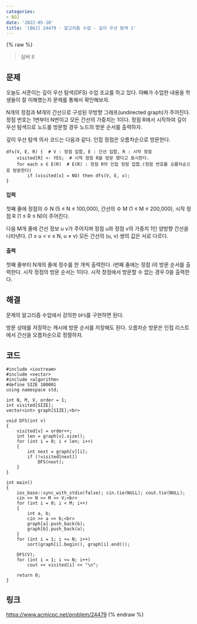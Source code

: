```yaml
---
categories:
- BOJ
date: '2022-05-10'
title: '[BOJ] 24479 - 알고리즘 수업 - 깊이 우선 탐색 1'
---
```


{% raw %}
> 실버 II<br>

## 문제
오늘도 서준이는 깊이 우선 탐색(DFS) 수업 조교를 하고 있다. 아빠가 수업한 내용을 학생들이 잘 이해했는지 문제를 통해서 확인해보자.

N개의 정점과 M개의 간선으로 구성된 무방향 그래프(undirected graph)가 주어진다. 정점 번호는 1번부터 N번이고 모든 간선의 가중치는 1이다. 정점 R에서 시작하여 깊이 우선 탐색으로 노드를 방문할 경우 노드의 방문 순서를 출력하자.

깊이 우선 탐색 의사 코드는 다음과 같다. 인접 정점은 오름차순으로 방문한다.
```
dfs(V, E, R) {  # V : 정점 집합, E : 간선 집합, R : 시작 정점
    visited[R] <- YES;  # 시작 정점 R을 방문 했다고 표시한다.
    for each x ∈ E(R)  # E(R) : 정점 R의 인접 정점 집합.(정점 번호를 오름차순으로 방문한다)
        if (visited[x] = NO) then dfs(V, E, x);
}
```
#### 입력
첫째 줄에 정점의 수 N (5 ≤ N ≤ 100,000), 간선의 수 M (1 ≤ M ≤ 200,000), 시작 정점 R (1 ≤ R ≤ N)이 주어진다.

다음 M개 줄에 간선 정보 u v가 주어지며 정점 u와 정점 v의 가중치 1인 양방향 간선을 나타낸다. (1 ≤ u < v ≤ N, u ≠ v) 모든 간선의 (u, v) 쌍의 값은 서로 다르다.

#### 출력
첫째 줄부터 N개의 줄에 정수를 한 개씩 출력한다. i번째 줄에는 정점 i의 방문 순서를 출력한다. 시작 정점의 방문 순서는 1이다. 시작 정점에서 방문할 수 없는 경우 0을 출력한다.

## 해결
문제의 알고리즘 수업에서 강의한 `DFS`를 구현하면 된다.

방문 상태를 저장하는 캐시에 방문 순서를 저장해도 된다. 오름차순 방문은 인접 리스트에서 간선을 오름차순으로 정렬하자.

## 코드
```
#include <iostream>
#include <vector>
#include <algorithm>
#define SIZE 100001
using namespace std;

int N, M, V, order = 1;
int visited[SIZE];
vector<int> graph[SIZE];<br>

void DFS(int v)
{
	visited[v] = order++;
	int len = graph[v].size();
	for (int i = 0; i < len; i++)
	{
		int next = graph[v][i];
		if (!visited[next])
			DFS(next);
	}
}

int main()
{
	ios_base::sync_with_stdio(false); cin.tie(NULL); cout.tie(NULL);
	cin >> N >> M >> V;<br>
	for (int i = 0; i < M; i++)
	{
		int a, b;
		cin >> a >> b;<br>
		graph[a].push_back(b);
		graph[b].push_back(a);
	}
	for (int i = 1; i <= N; i++)
		sort(graph[i].begin(), graph[i].end());

	DFS(V);
	for (int i = 1; i <= N; i++)
		cout << visited[i] << "\n";

	return 0;
}
```

## 링크
https://www.acmicpc.net/problem/24479
{% endraw %}